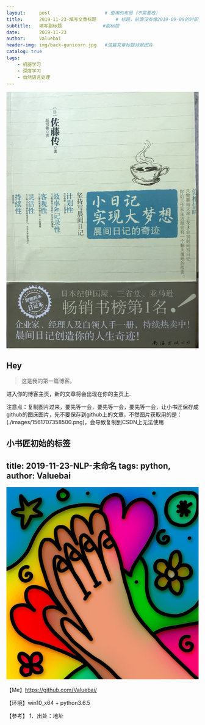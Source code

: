 ```yaml
---
layout:     post					# 使用的布局（不需要改）
title:      2019-11-23-填写文章标题		# 标题，前面没有像2019-09-09的时间，github是不会显示这篇文章的
subtitle:   填写副标题    			#副标题
date:       2019-11-23
author:     Valuebai
header-img: img/back-gunicorn.jpg 	#这篇文章标题背景图片
catalog: true
tags:
    - 机器学习
    - 深度学习
    - 自然语言处理
---
```


![微信图片_20190203224840](https://www.github.com/Valuebai/Valuebai.github.io/raw/master/img/20191123微信图片_20190203224840.jpg)

## Hey
>这是我的第一篇博客。

进入你的博客主页，新的文章将会出现在你的主页上.





注意点：复制图片过来，要先等一会，要先等一会，要先等一会，让小书匠保存成github的图床图片，先不要保存到github上的文章，不然图片获取用的是：(./images/1561707358500.png)，会导致复制到CSDN上无法使用

小书匠初始的标签
---
title: 2019-11-23-NLP-未命名 
tags: python,
author:  Valuebai
---

![christian-1316207_1280](https://www.github.com/Valuebai/Valuebai.github.io/raw/master/img/20191123christian-1316207_1280.jpg.png)





【Me】https://github.com/Valuebai/

【环境】win10_x64 + python3.6.5

【参考】
1、出处：地址